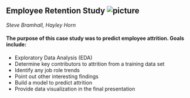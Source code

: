 ## Employee Retention Study     ![picture](./InputtFiles/PeopleDataImage.jpg)

*Steve Bramhall, Hayley Horn*

#### The purpose of this case study was to predict employee attrition. Goals include:
- Exploratory Data Analysis (EDA)
- Determine key contributors to attrition from a training data set
- Identify any job role trends
- Point out other interesting findings
- Build a model to predict attrition
- Provide data visualization in the final presentation

